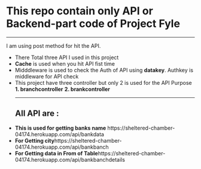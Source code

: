 <h1>This repo contain only API or Backend-part code of <b> Project Fyle </b></h1>
<hr>
I am using post method for hit the API.
<ul>
<li>There Total three API I used in this project </li>
<li><b>Cache</b> is used when you hit API fist time  </li>
<li> Midddleware is used to check the Auth of API using <b>datakey</b>. Authkey is middleware for API check </li>
<li> This project have three controller but only 2 is used for the API Purpose<br> <b>1. branchcontroller</b> <b>2. brankcontroller</b>  </li>

<hr>

<h2> All API are :  </h2>
<li><b>This is used for getting banks name</b> https://sheltered-chamber-04174.herokuapp.com/api/bankdata</li>
<li><b>For Getting city</b>https://sheltered-chamber-04174.herokuapp.com/api/bankbanch </li>
<li><b>For Getting data in From of Table</b>https://sheltered-chamber-04174.herokuapp.com/api/bankbanchdetails </li>

</ul>